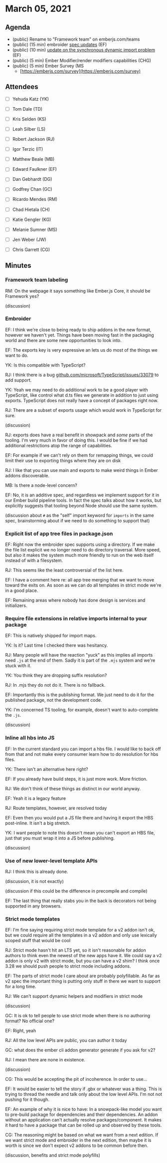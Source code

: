 # March 05, 2021

## Agenda

- (public) Rename to "Framework team" on emberjs.com/teams
- (public) (15 min) embroider [spec updates](https://gist.github.com/ef4/bbe9220bc0f4ce4f3cd73a109e06fdd6) (EF)
- (public) (10 min) [update on the synchronous dynamic import problem](https://gist.github.com/ef4/89779d4755ef1be56a9828e96fdc0232) (EF)
- (public) (5 min) Ember Modifier/render modifiers capabilities (CHG)
- (public) (5 min) Ember Survey (MS
    - [https://emberjs.com/survey](https://emberjs.com/survey)

## Attendees

- [ ]  Yehuda Katz (YK)
- [ ]  Tom Dale (TD)
- [ ]  Kris Selden (KS)
- [ ]  Leah Silber (LS)
- [ ]  Robert Jackson (RJ)
- [ ]  Igor Terzic (IT)
- [ ]  Matthew Beale (MB)
- [ ]  Edward Faulkner (EF)
- [ ]  Dan Gebhardt (DG)
- [ ]  Godfrey Chan (GC)
- [ ]  Ricardo Mendes (RM)
- [ ]  Chad Hietala (CH)
- [ ]  Katie Gengler (KG)
- [ ]  Melanie Sumner (MS)
- [ ]  Jen Weber (JW)
- [ ]  Chris Garrett (CG)


## Minutes

### Framework team labeling

RM: On the webpage it says something like Ember.js Core, it should be Framework yes?

(discussion)

### Embroider

EF: I think we're close to being ready to ship addons in the new format, however we haven't yet. Things have been moving fast in the packaging world and there are some new opportunities to look into.

EF: The exports key is very expressive an lets us do most of the things we want to do.

YK: Is this compatible with TypeScript?

RJ: I think there is a bug [github.com/microsoft/TypeScript/issues/33079](http://github.com/microsoft/TypeScript/issues/33079) to add support.

YK: Yeah we may need to do additional work to be a good player with TypeScript, like control what d.ts files we generate in addition to just using exports. TypeScript does not really have a concept of packages right now.

RJ: There are a subset of exports usage which would work in TypeScript for sure.

(discussion)

RJ: exports does have a real benefit in showpack and *some* parts of the tooling. I'm very much in favor of doing this. I would be fine if we had additional restrictions atop the range of capabilities.

EF: For example if we can't rely on them for remapping things, we could limit their use to exporting things where they are on disk

RJ: I like that you can use main and exports to make weird things in Ember addons discoverable.

MB: Is there a node-level concern?

EF: No, it is an additive spec, and regardless we implement support for it in our Ember build pipeline tools. In fact the spec talks about how it works, but explicitly suggests that tooling beyond Node should use the same system.

(discussion about `#` as the "self" import keyword for `imports` in the same spec, brainstorming about if we need to do something to support that)

### Explicit list of app tree files in package.json

EF: Right now the embroider spec supports using a directory. If we make the file list explicit we no longer need to do directory traversal. More speed, but also it makes the system much more friendly to run on the web itself instead of with a filesystem.

RJ: This seems like the least controversial of the list here.

EF: I have a comment here re: all app tree merging that we want to move toward the exits on. As soon as we can do all templates in strict mode we're in a good place.

EF: Remaining areas where nobody has done design is services and initializers.

### Require file extensions in relative imports internal to your package

EF: This is natively shipped for import maps.

YK: Is it? Last time I checked there was hesitancy.

RJ: Many people will have the reaction "yuck" as this implies all imports need `.js` at the end of them. Sadly it is part of the `.mjs` system and we're stuck with it.

YK: You think they are dropping suffix resolution?

RJ: In .mjs they do not do it. There is no fallback.

EF: Importantly this is the publishing format. We just need to do it for the published package, not the development code.

YK: I'm concerned TS tooling, for example, doesn't want to auto-complete the `.js`.

(discussion)

### Inline all hbs into JS

EF: In the current standard you can import a hbs file. I would like to back off from that and not make every consumer learn how to do resolution for hbs files.

YK: There isn't an alternative here right?

EF: If you already have build steps, it is just more work. More friction.

RJ: We don't think of these things as distinct in our world anyway.

EF: Yeah it is a legacy feature

RJ: Route templates, however, are resolved today

EF: Even then you would put a JS file there and having it export the HBS post-inline. It isn't a big stretch.

YK: I want people to note this doesn't mean you can't export an HBS file, just that you must wrap it into a JS before publishing.

(discussion)

### Use of new lower-level template APIs

RJ: I think this is already done.

(discussion, it is not exactly)

(discussion if this could be the difference in precompile and compile)

EF: The last thing that really stabs you in the back is decorators not being supported in any browsers.

### Strict mode templates

EF: I'm fine saying requiring strict mode template for a v2 addon isn't ok, but we could require all the templates in a v2 addon and only use lexically scoped stuff that would be cool

RJ: Strict mode hasn't hit an LTS yet, so it isn't reasonable for addon authors to think even the newest of the new apps have it. We could say a v2 addon is only v2 with strict mode, but you can have a v2 shim? I think once 3.28 we should push people to strict mode including addons.

EF: The parts of strict mode I care about are probably polyfillable. As far as v2 spec the important thing is putting only stuff in there we want to support for a long time.

RJ: We can't support dynamic helpers and modifiers in strict mode

(discussion)

GC: It is ok to tell people to use strict mode when there is no authoring format? No official one?

EF: Right, yeah

RJ: All the low level APIs are public, you can author it today

GC: what does the ember cli addon generator generate if you ask for v2?

RJ: I mean there are none in existence.

(discussion)

CG: This would be accepting the pit of incoherence. In order to use...

EF: It would be easier to tell the story if .gbx or whatever was a thing. This is trying to thread the needle and talk only about the low level APIs. I'm not not pushing for it though.

EF: An example of why it is nice to have: In a snowpack-like model you want to pre-build package for dependencies and their dependencies. An addon without an application can't actually resolve packages/component. It makes it hard to have a package that can be rolled up and observed by these tools.

CG: The reasoning might be based on what we want from a next edition. If we want strict mode and embroider in the next edition, then maybe it is worth is since we don't expect v2 addons to be common before then.

(discussion, benefits and strict mode polyfills)
